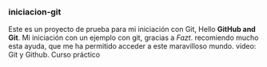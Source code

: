 ### iniciacion-git
Este es un proyecto de prueba para mi iniciación con Git, Hello **GitHub and Git**.
Mi iniciación con un ejemplo con git, gracias a *Fazt*. recomiendo mucho esta ayuda, que me ha permitido acceder a este maravilloso mundo.
video: Git y Github. Curso práctico  
